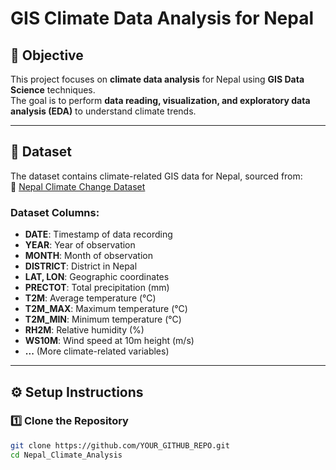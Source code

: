 # GIS Climate Data Analysis for Nepal

## 📌 Objective  
This project focuses on **climate data analysis** for Nepal using **GIS Data Science** techniques.  
The goal is to perform **data reading, visualization, and exploratory data analysis (EDA)** to understand climate trends.

---

## 📂 Dataset  
The dataset contains climate-related GIS data for Nepal, sourced from:  
🔗 [Nepal Climate Change Dataset](https://opendatanepal.com/dataset/district-wise-daily-climate-data-for-nepal/resource/39cd1c13-2051-4d4c-9ea3-ba8106833166)  

### **Dataset Columns:**  
- **DATE**: Timestamp of data recording  
- **YEAR**: Year of observation  
- **MONTH**: Month of observation  
- **DISTRICT**: District in Nepal  
- **LAT, LON**: Geographic coordinates  
- **PRECTOT**: Total precipitation (mm)  
- **T2M**: Average temperature (°C)  
- **T2M_MAX**: Maximum temperature (°C)  
- **T2M_MIN**: Minimum temperature (°C)  
- **RH2M**: Relative humidity (%)  
- **WS10M**: Wind speed at 10m height (m/s)  
- **...** (More climate-related variables)  

---

## ⚙️ Setup Instructions  
### **1️⃣ Clone the Repository**  
```sh
git clone https://github.com/YOUR_GITHUB_REPO.git
cd Nepal_Climate_Analysis